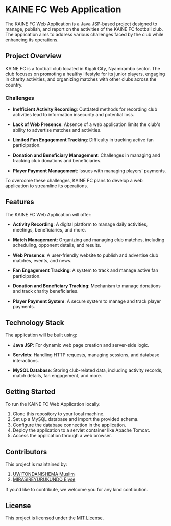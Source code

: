 # KAINE FC Web Application

The KAINE FC Web Application is a Java JSP-based project designed to manage, publish, and report on the activities of the KAINE FC football club. The application aims to address various challenges faced by the club while enhancing its operations.

## Project Overview

KAINE FC is a football club located in Kigali City, Nyamirambo sector. The club focuses on promoting a healthy lifestyle for its junior players, engaging in charity activities, and organizing matches with other clubs across the country.

### Challenges

- **Inefficient Activity Recording**: Outdated methods for recording club activities lead to information insecurity and potential loss.

- **Lack of Web Presence**: Absence of a web application limits the club's ability to advertise matches and activities.

- **Limited Fan Engagement Tracking**: Difficulty in tracking active fan participation.

- **Donation and Beneficiary Management**: Challenges in managing and tracking club donations and beneficiaries.

- **Player Payment Management**: Issues with managing players' payments.

To overcome these challenges, KAINE FC plans to develop a web application to streamline its operations.

## Features

The KAINE FC Web Application will offer:

- **Activity Recording**: A digital platform to manage daily activities, meetings, beneficiaries, and more.

- **Match Management**: Organizing and managing club matches, including scheduling, opponent details, and results.

- **Web Presence**: A user-friendly website to publish and advertise club matches, events, and news.

- **Fan Engagement Tracking**: A system to track and manage active fan participation.

- **Donation and Beneficiary Tracking**: Mechanism to manage donations and track charity beneficiaries.

- **Player Payment System**: A secure system to manage and track player payments.

## Technology Stack

The application will be built using:

- **Java JSP**: For dynamic web page creation and server-side logic.

- **Servlets**: Handling HTTP requests, managing sessions, and database interactions.

- **MySQL Database**: Storing club-related data, including activity records, match details, fan engagement, and more.

## Getting Started

To run the KAINE FC Web Application locally:

1. Clone this repository to your local machine.
2. Set up a MySQL database and import the provided schema.
3. Configure the database connection in the application.
4. Deploy the application to a servlet container like Apache Tomcat.
5. Access the application through a web browser.

## Contributors

This project is maintained by:

1. [UWITONDANISHEMA Muslim](https://github.com/musllim)
2. [MIRASIREYURUKUNDO Elyse](https://github.com/mumuryango)

If you'd like to contribute, we welcome you for any kind contibution.

## License

This project is licensed under the [MIT License](LICENSE).
